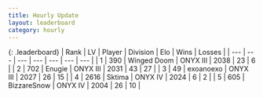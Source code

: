 ```yaml
---
title: Hourly Update
layout: leaderboard
category: hourly
---
```


{: .leaderboard}
| Rank | LV | Player | Division | Elo | Wins | Losses |
| --- | --- | --- | --- | --- | --- | --- |
| <span data-change="3">1</span> | 390 | <span title="ID: 744396">Winged Doom</span> | ONYX III | <span data-change="15">2038</span> | <span data-change="2">23</span> | <span data-change="0">6</span> |
| <span data-change="-1">2</span> | 702 | <span title="ID: 623502">Enugie</span> | ONYX III | <span data-change="0">2031</span> | <span data-change="0">43</span> | <span data-change="0">27</span> |
| <span data-change="-1">3</span> | 49 | <span title="ID: 756727">exoanoexo</span> | ONYX III | <span data-change="0">2027</span> | <span data-change="0">26</span> | <span data-change="0">15</span> |
| <span data-change="-1">4</span> | 2616 | <span title="ID: 353063">Sktima</span> | ONYX IV | <span data-change="0">2024</span> | <span data-change="0">6</span> | <span data-change="0">2</span> |
| <span data-change="0">5</span> | 605 | <span title="ID: 692766">BizzareSnow</span> | ONYX IV | <span data-change="0">2004</span> | <span data-change="0">26</span> | <span data-change="0">10</span> |